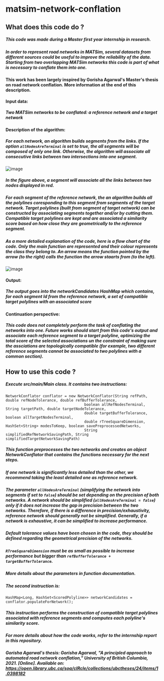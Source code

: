 # matsim-network-conflation

## What does this code do ?

##### This code was made during a Master first year internship in research.
##### In order to represent road networks in MATSim, several datasets from different sources could be useful to improve the reliability of the data. Starting from two overlapping MATSim networks this code is part of what is necessary to conflate them into one.
#### This work has been largely inspired by Gorisha Agarwal's Master's thesis on road network conflation. More information at the end of this description.

#### **Input data:**
##### Two MATSim networks to be conflated: a reference network and a target network

#### **Description of the algorithm:**
##### For each network, an algorithm builds segments from the links. If the option `allNodesAreTerminal` is set to true, the all segments will be composed of only one link. Otherwise, the algorithm will associate all consecutive links between two intersections into one segment.
![image](https://github.com/NoeFillon/matsim-network-conflation/assets/141751382/b029599e-5a64-4a51-b1c0-11adfb6af334)
##### In the figure above, a segment will associate all the links between two nodes displayed in red.
##### For each segment of the reference network, the an algorithm builds all the polylines coresponding to this segment from segments of the target network. Target polylines (built from segment of target network) can be constructed by associating segments together and/or by cutting them. Compatible target polylines are kept and are associated a similarity score based on how close they are geometrically to the reference segment.
##### As a more detailed explanation of the code, here is a flow chart of the code. Only the main function are represented and their colour represents the class they belong to. An arrow means the function pointed by the arrow (to the right) calls the function the arrow staarts from (to the left).
![image](https://github.com/NoeFillon/matsim-network-conflation/assets/141751382/1657cef1-7e2e-4b1c-b5a3-3094630bd1ad)

#### **Output:**
##### The output goes into the networkCandidates HashMap which contains, for each segment Id from the reference network, a set of compatible target polylines with an associated score

#### **Continuation perspective:**
##### This code does not completely perform the task of conflating the networks into one. Future works should start from this code's output and associate each reference segment to a target polyline, optimizing the total score of the selected associations un the constraint of making sure the assciations are topologically compatible (for example, two different reference segments cannot be associated to two polylines with a common section).

## How to use this code ?

##### Execute src/main/Main class. It contains two instructions:
    NetworkConflator conflator = new NetworkConflator(String refPath, double refNodeTolerance, double refBufferTolerance,
                                        boolean allRefNodesTerminal, String targetPath, double targetNodeTolerance,
                                        double targetBufferTolerance, boolean allTargetNodesTerminal,
                                        double rTreeSquareDimension, HashSet<String> modesToKeep, boolean savePreprocessedNetworks,
                                        String simplifiedRefNetworkSavingPath, String simplifiedTargetNetworkSavingPath)
##### This function preprocesses the two networks and creates an object NetworkConflator that contains the functions necessary for the next steps.
##### If one network is significantly less detailed than the other, we recommend taking the least detailed one as reference network.
##### The parameter `allNodesAreTerminal` (simplifying the network into segments if set to `false`) should be set depending on the precision of both networks. A network should be simplified (`allNodesAreTerminal = false`) only if it does not increase the gap in precision between the two networks. Therefore, if there is a difference in precision/exhaustivity, reference network should generally not be simplified. Generally, if a network is exhaustive, it can be simplified to increase performance.
##### Default tolerance values have been chosen in the code, they should be defined regarding the geometrical precision of the networks.
##### `RTreeSquareDimension` must be as small as possible to increase performance but bigger than `refBufferTolerance + targetBufferTolerance`.
##### More details about the parameters in function documentation.
##### The second instruction is:
    HashMap<Long, HashSet<ScoredPolyline>> networkCandidates = conflator.populateForNetwork();
##### This instruction performs the construction of compatible target polylines associated with reference segments and computes each polyline's similarity score.
##### For more details about how the code works, refer to the internship report in this repository.
##### Gorisha Agarwal's thesis: Gorisha Agarwal, "A principled approach to automated road network conflation," University of British Columbia, 2021. [Online]. Available on: https://open.library.ubc.ca/soa/cIRcle/collections/ubctheses/24/items/1.0398182
